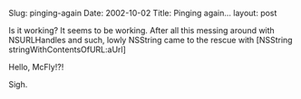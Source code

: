 Slug: pinging-again
Date: 2002-10-02
Title: Pinging again...
layout: post

Is it working? It seems to be working. After all this messing around with NSURLHandles and such, lowly NSString came to the rescue with [NSString stringWithContentsOfURL:aUrl]

Hello, McFly!?!

Sigh.
